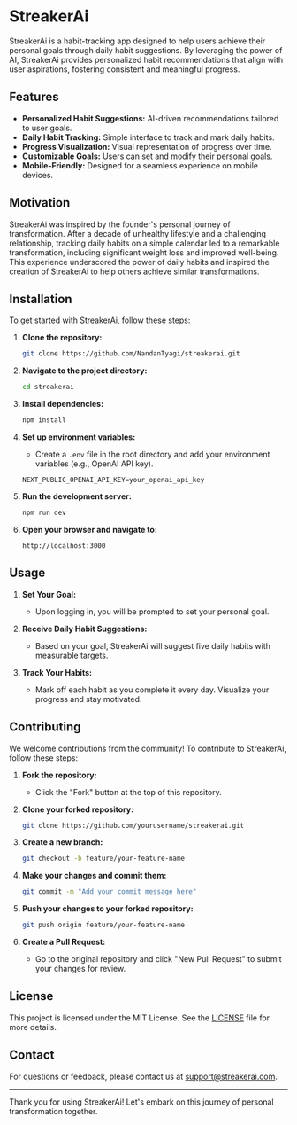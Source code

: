 # StreakerAi

StreakerAi is a habit-tracking app designed to help users achieve their personal goals through daily habit suggestions. By leveraging the power of AI, StreakerAi provides personalized habit recommendations that align with user aspirations, fostering consistent and meaningful progress.

## Features

- **Personalized Habit Suggestions:** AI-driven recommendations tailored to user goals.
- **Daily Habit Tracking:** Simple interface to track and mark daily habits.
- **Progress Visualization:** Visual representation of progress over time.
- **Customizable Goals:** Users can set and modify their personal goals.
- **Mobile-Friendly:** Designed for a seamless experience on mobile devices.

## Motivation

StreakerAi was inspired by the founder's personal journey of transformation. After a decade of unhealthy lifestyle and a challenging relationship, tracking daily habits on a simple calendar led to a remarkable transformation, including significant weight loss and improved well-being. This experience underscored the power of daily habits and inspired the creation of StreakerAi to help others achieve similar transformations.

## Installation

To get started with StreakerAi, follow these steps:

1. **Clone the repository:**
    ```sh
    git clone https://github.com/NandanTyagi/streakerai.git
    ```

2. **Navigate to the project directory:**
    ```sh
    cd streakerai
    ```

3. **Install dependencies:**
    ```sh
    npm install
    ```

4. **Set up environment variables:**
    - Create a `.env` file in the root directory and add your environment variables (e.g., OpenAI API key).
    ```env
    NEXT_PUBLIC_OPENAI_API_KEY=your_openai_api_key
    ```

5. **Run the development server:**
    ```sh
    npm run dev
    ```

6. **Open your browser and navigate to:**
    ```
    http://localhost:3000
    ```

## Usage

1. **Set Your Goal:**
   - Upon logging in, you will be prompted to set your personal goal.

2. **Receive Daily Habit Suggestions:**
   - Based on your goal, StreakerAi will suggest five daily habits with measurable targets.

3. **Track Your Habits:**
   - Mark off each habit as you complete it every day. Visualize your progress and stay motivated.

## Contributing

We welcome contributions from the community! To contribute to StreakerAi, follow these steps:

1. **Fork the repository:**
    - Click the "Fork" button at the top of this repository.

2. **Clone your forked repository:**
    ```sh
    git clone https://github.com/yourusername/streakerai.git
    ```

3. **Create a new branch:**
    ```sh
    git checkout -b feature/your-feature-name
    ```

4. **Make your changes and commit them:**
    ```sh
    git commit -m "Add your commit message here"
    ```

5. **Push your changes to your forked repository:**
    ```sh
    git push origin feature/your-feature-name
    ```

6. **Create a Pull Request:**
    - Go to the original repository and click "New Pull Request" to submit your changes for review.

## License

This project is licensed under the MIT License. See the [LICENSE](LICENSE) file for more details.

## Contact

For questions or feedback, please contact us at support@streakerai.com.

---

Thank you for using StreakerAi! Let's embark on this journey of personal transformation together.
